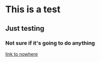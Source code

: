 # This is a test

## Just testing

### Not sure if it's going to do anything

[link to nowhere](https://mozilla.org)
